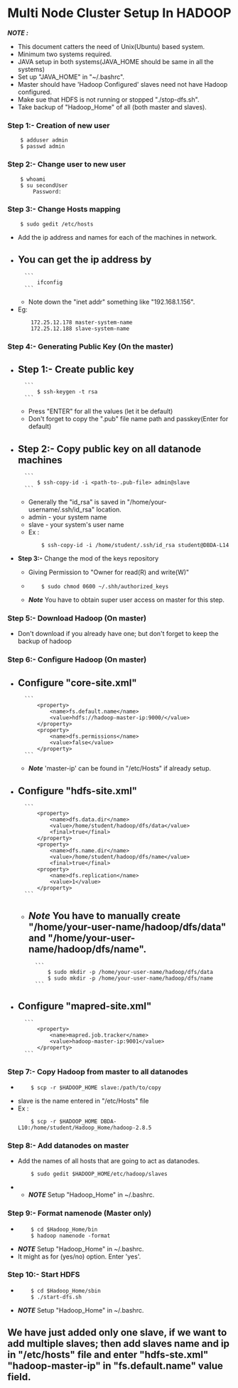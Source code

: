 # Multi Node Cluster Setup In HADOOP

***NOTE :*** 
- This document catters the need of Unix(Ubuntu) based system.
- Minimum two systems required.
- JAVA setup in both systems(JAVA_HOME should be same in all the systems)
- Set up "JAVA_HOME" in "~/.bashrc".
- Master should have 'Hadoop Configured' slaves need not have Hadoop configured.
- Make sue that HDFS is not running or stopped "./stop-dfs.sh".
- Take backup of "Hadoop_Home" of all (both master and slaves).



### Step 1:- Creation of new user 
```
	$ adduser admin
	$ passwd admin
```

### Step 2:- Change user to new user
```
	$ whoami
	$ su secondUser
		Password:
```

### Step 3:- Change Hosts mapping
```
	$ sudo gedit /etc/hosts
```
- Add the ip address and names for each of the machines in network.
- You can get the ip address by
	-
		```
			ifconfig
		```
	- Note down the "inet addr" something like "192.168.1.156".
- Eg: 
	```
		172.25.12.178 master-system-name
		172.25.12.188 slave-system-name
	```
### Step 4:- Generating Public Key (On the master)

- ****Step 1:-**** Create public key
	- 
		```
			$ ssh-keygen -t rsa
		```
	- Press "ENTER" for all the values (let it be default)
	- Don't forget to copy the ".pub" file name path and passkey(Enter for default)

- ****Step 2:-**** Copy public key on all datanode machines
	-
		```
			$ ssh-copy-id -i <path-to-.pub-file> admin@slave
		```
	- Generally the "id_rsa" is saved in "/home/your-username/.ssh/id_rsa" location.
	- admin - your system name
	- slave - your system's user name
	- Ex : 
		```
			$ ssh-copy-id -i /home/student/.ssh/id_rsa student@DBDA-L14
		```

- ****Step 3:-**** Change the mod of the keys repository 
	- Giving Permission to "Owner for read(R) and write(W)"
	-
		```
			$ sudo chmod 0600 ~/.shh/authorized_keys
		```
	- ***Note*** You have to obtain super user access on master for this step.

### Step 5:- Download Hadoop (On master)
- Don't download if you already have one; but don't forget to keep the backup of hadoop

### Step 6:- Configure Hadoop (On master)

- Configure "core-site.xml"
	-
		```
			<property>
				<name>fs.default.name</name>
				<value>hdfs://hadoop-master-ip:9000/</value>
			</property>
			<property>
				<name>dfs.permissions</name>
				<value>false</value>
			</property>
		```
	- ***Note*** 'master-ip' can be found in "/etc/Hosts" if already setup.

- Configure "hdfs-site.xml"
	-
		```
			<property>
				<name>dfs.data.dir</name>
				<value>/home/student/hadoop/dfs/data</value>
				<final>true</final>
			</property>
			<property>
				<name>dfs.name.dir</name>
				<value>/home/student/hadoop/dfs/name</value>
				<final>true</final>
			<property>
				<name>dfs.replication</name>
				<value>1</value>
			</property>
		```
	- ***Note*** You have to manually create "/home/your-user-name/hadoop/dfs/data" and "/home/your-user-name/hadoop/dfs/name".
		-
			```
				$ sudo mkdir -p /home/your-user-name/hadoop/dfs/data
				$ sudo mkdir -p /home/your-user-name/hadoop/dfs/name
			```
- Configure "mapred-site.xml"
	- 
		```
			<property>
				<name>mapred.job.tracker</name>
				<value>hadoop-master-ip:9001</value>
			</property>
		```
### Step 7:- Copy Hadoop from master to all datanodes
- 
	```
		$ scp -r $HADOOP_HOME slave:/path/to/copy
	```
- slave is the name entered in "/etc/Hosts" file
- Ex :
	```
		$ scp -r $HADOOP_HOME DBDA-L10:/home/student/Hadoop_Home/hadoop-2.8.5
	```
### Step 8:- Add datanodes on master
- Add the names of all hosts that are going to act as datanodes.
	```
		$ sudo gedit $HADOOP_HOME/etc/hadoop/slaves
	```
- - ***NOTE*** Setup "Hadoop_Home" in ~/.bashrc.

### Step 9:- Format namenode (Master only)
- 
	```
		$ cd $Hadoop_Home/bin
		$ hadoop namenode -format
	```
- ***NOTE*** Setup "Hadoop_Home" in ~/.bashrc.
- It might as for (yes/no) option. Enter 'yes'.

### Step 10:- Start HDFS 
-
	```
		$ cd $Hadoop_Home/sbin
		$ ./start-dfs.sh
	```
- ***NOTE*** Setup "Hadoop_Home" in ~/.bashrc.

## We have just added only one slave, if we want to add multiple slaves; then add slaves name and ip in "/etc/hosts" file and enter "hdfs-ste.xml" "hadoop-master-ip" in "fs.default.name" value field.